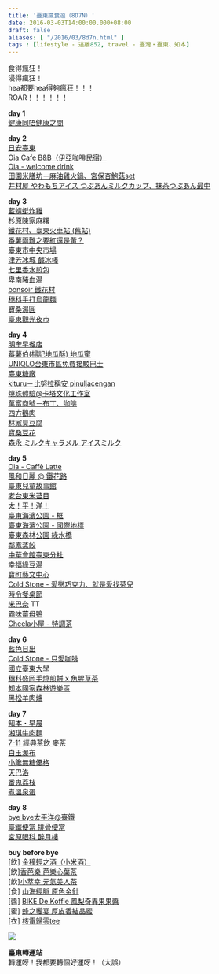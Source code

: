 ```yaml
---
title: '臺東瘋食遊（8D7N）'
date: 2016-03-03T14:00:00.000+08:00
draft: false
aliases: [ "/2016/03/8d7n.html" ]
tags : [lifestyle - 逃離852, travel - 臺灣・臺東、知本]
---
```


食得瘋狂！  
浸得瘋狂！  
hea都要hea得夠瘋狂！！！  
ROAR！！！！！！  
  
**day 1**  
[健康同唔健康之間](http://www.hidie.net/2016/01/day1.html)  
  
**day 2**  
[日安臺東](http://www.hidie.net/2016/01/day2.html)  
[Oia Cafe B&B（伊亞咖啡民宿）](http://www.hidie.net/2016/01/day2oia-cafe-b.html)  
[Oia - welcome drink](http://www.hidie.net/2016/01/day2oia-welcome-drink.html)  
[田園米膳坊－麻油雞火鍋、宮保杏鮑菇set](http://www.hidie.net/2016/01/day2set.html)  
[井村屋 やわもちアイス つぶあんミルクカップ、抹茶つぶあん最中](http://www.hidie.net/2016/01/day2_7.html)  
  
**day 3**  
[藍蜻蜓炸雞](http://www.hidie.net/2016/01/day3.html)  
[杉原陳家麻糬](http://www.hidie.net/2016/01/day3_8.html)  
[鐵花村、臺東火車站 (舊站)](http://www.hidie.net/2016/01/day3_11.html)  
[番薯兩難之要紅還是黃？](http://www.hidie.net/2016/01/day3_90.html)  
[臺東市中央市場](http://www.hidie.net/2016/01/day3_12.html)  
[津芳冰城 鹹冰棒](http://www.hidie.net/2016/01/day3_13.html)  
[七里香水煎包](http://www.hidie.net/2016/01/day3_51.html)  
[卑南豬血湯](http://www.hidie.net/2016/01/day3_14.html)  
[bonsoir 鐵花村](http://www.hidie.net/2016/01/day3_14.html)  
[穗科手打烏龍麵](http://www.hidie.net/2016/01/day3_15.html)  
[寶桑湯圓](http://www.hidie.net/2016/01/day3_18.html)  
[臺東觀光夜市](http://www.hidie.net/2016/01/day3_10.html)  
  
**day 4**  
[明奎早餐店](https://hidie.net/taitung4a/)  
[蕃薯伯(楊記地瓜酥) 地瓜蜜](https://hidie.net/taitung4b/)  
[UNIQLO台東市區免費接駁巴士](https://hidie.net/taitung4c/)  
[臺東糖廠](https://hidie.net/taitung4d/)  
[kituru－比努拉稱安 pinuljacengan](https://hidie.net/taitung4e/)  
[燒珠體驗@卡塔文化工作室](https://hidie.net/taitung4f/)  
[萬富商號－布丁、咖啡](https://hidie.net/taitung4g/)  
[四方鵝肉](https://hidie.net/taitung4h/)  
[林家臭豆腐](https://hidie.net/taitung4i/)  
[寶桑豆花](https://hidie.net/taitung4j/)  
[森永 ミルクキャラメル アイスミルク](https://hidie.net/taitung4k/)  
  
**day 5**  
[Oia - Caffè Latte](https://hidie.net/taitung5a/)  
[風和日麗 @ 鐵花路](https://hidie.net/taitung5b/)  
[臺東兒童故事館](https://hidie.net/taitung5c/)  
[老台東米苔目](https://hidie.net/taitung5d/)  
[太！平！洋！](https://hidie.net/taitung5e/)  
[臺東海濱公園 - 框](https://hidie.net/taitung5f/)  
[臺東海濱公園 - 國際地標](https://hidie.net/taitung5g/)  
[臺東森林公園 綠水橋](https://hidie.net/taitung5h/)  
[鄰家蒸餃](https://hidie.net/taitung5i/)  
[中華會館臺東分社](https://hidie.net/taitung5j/)  
[幸福綠豆湯](https://hidie.net/taitung5k/)  
[寶町藝文中心](https://hidie.net/taitung5l/)  
[Cold Stone - 愛戀巧克力、就是愛找茶兒](https://hidie.net/taitung5m/)  
[時令餐桌節](https://hidie.net/taitung5n/)  
[米巴奈](https://hidie.net/taitung5o/) TT  
[霸味薑母鴨](https://hidie.net/taitung5p/)  
[Cheela小屋 - 特調茶](https://hidie.net/taitung5q/)  
  
**day 6**  
[藍色日出](https://hidie.net/taitung6a/)  
[Cold Stone - 只愛咖啡](https://hidie.net/taitung6b/)  
[國立臺東大學](https://hidie.net/taitung6c/)  
[穗科盛岡手燒煎餅 x 魚腥草茶](https://hidie.net/taitung6d/)  
[知本國家森林遊樂區](https://hidie.net/taitung6e/)  
[黑松羊肉爐](https://hidie.net/taitung6f/)  
  
**day 7**  
[知本・早晨](https://hidie.net/taitung7a/)  
[湘琪牛肉麵](https://hidie.net/taitung7b/)  
[7-11 經典茶飲 麥茶](https://hidie.net/taitung7c/)  
[白玉瀑布](https://hidie.net/taitung7d/)  
[小饞無糖優格](https://hidie.net/taitung7e/)  
[天巴洛](https://hidie.net/taitung7f/)  
[番鬼荔枝](https://hidie.net/taitung7g/)  
[煮溫泉蛋](https://hidie.net/taitung7h/)  
  
**day 8**  
[bye bye太平洋@臺鐵](https://hidie.net/taitung8a/)  
[臺鐵便當 排骨便當](https://hidie.net/taitung8b/)  
[宮原眼科 醉月樓](https://hidie.net/taitung8c/)  
  
**buy before bye**  
\[飲\] [金穜輕之酒（小米酒）](https://hidie.net/taitungricewine/)  
\[飲\][香芭樂 芭樂心葉茶](https://hidie.net/guavatea/)  
\[飲\][小萃幸 元氣美人茶](https://hidie.net/littlehappinesstea/)  
\[食\] [山海經脈 原色金針](https://hidie.net/bikedekoffie/)  
\[醬\] [BIKE De Koffie 鳳梨奇異果果醬](https://hidie.net/taitunggoldenneedle/)  
\[蜜\] [蜂之饗宴 厚皮香結晶蜜](https://hidie.net/beeweb/)  
\[衣\] [核電歸零tee](https://hidie.net/zeronucleartee/)  
  
  
  
  

![](/images/taitung8d7n.jpg)

**臺東轉運站**  
轉運呀！我都要轉個好運呀！（大誤）
